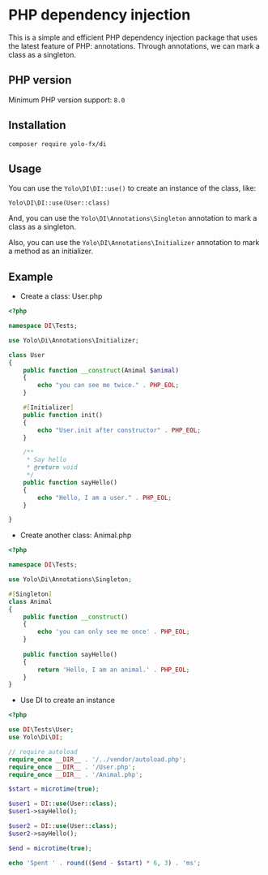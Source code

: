 # PHP dependency injection

This is a simple and efficient PHP dependency injection package that uses the latest feature of PHP: annotations. Through annotations, we can mark a class as a singleton.

## PHP version
Minimum PHP version support: `8.0`

## Installation
```
composer require yolo-fx/di
```

## Usage

You can use the `Yolo\DI\DI::use()` to create an instance of the class, like:

`Yolo\DI\DI::use(User::class)`

And, you can use the `Yolo\DI\Annotations\Singleton` annotation to mark a class as a singleton.

Also, you can use the `Yolo\DI\Annotations\Initializer` annotation to mark a method as an initializer.

## Example

- Create a class: User.php
```php
<?php

namespace DI\Tests;

use Yolo\Di\Annotations\Initializer;

class User
{
    public function __construct(Animal $animal)
    {
        echo "you can see me twice." . PHP_EOL;
    }

    #[Initializer]
    public function init()
    {
        echo "User.init after constructor" . PHP_EOL;
    }

    /**
     * Say hello
     * @return void
     */
    public function sayHello()
    {
        echo "Hello, I am a user." . PHP_EOL;
    }

}
```

- Create another class: Animal.php
```php
<?php

namespace DI\Tests;

use Yolo\Di\Annotations\Singleton;

#[Singleton]
class Animal
{
    public function __construct()
    {
        echo 'you can only see me once' . PHP_EOL;
    }
    
    public function sayHello()
    {
        return 'Hello, I am an animal.' . PHP_EOL;
    }
}
```

- Use DI to create an instance
```php
<?php

use DI\Tests\User;
use Yolo\Di\DI;

// require autoload
require_once __DIR__ . '/../vendor/autoload.php';
require_once __DIR__ . '/User.php';
require_once __DIR__ . '/Animal.php';

$start = microtime(true);

$user1 = DI::use(User::class);
$user1->sayHello();

$user2 = DI::use(User::class);
$user2->sayHello();

$end = microtime(true);

echo 'Spent ' . round(($end - $start) * 6, 3) . 'ms';

```
